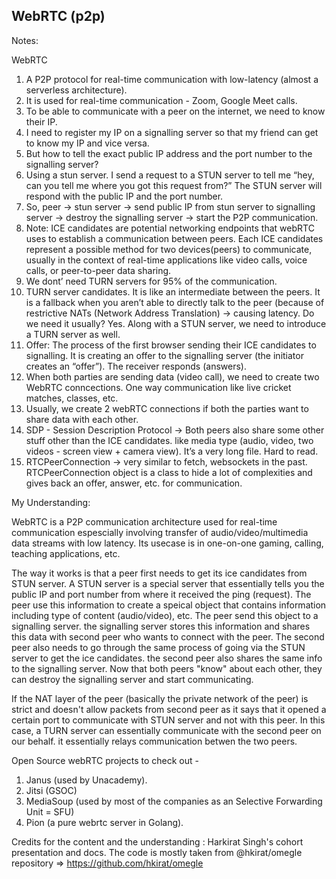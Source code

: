 ## WebRTC (p2p)

Notes: 

WebRTC

1. A P2P protocol for real-time communication with low-latency (almost a serverless architecture). 
2. It is used for real-time communication - Zoom, Google Meet calls.
3. To be able to communicate with a peer on the internet, we need to know their IP. 
4. I need to register my IP on a signalling server so that my friend can get to know my IP and vice versa. 
5. But how to tell the exact public IP address and the port number to the signalling server?
6. Using a stun server. I send a request to a STUN server to tell me “hey, can you tell me where you got this request from?” The STUN server will respond with the public IP and the port number. 
7. So, peer -> stun server -> send public IP from stun server to signalling server -> destroy the signalling server -> start the P2P communication. 
8. Note: ICE candidates are potential networking endpoints that webRTC uses to establish a communication between peers. Each ICE candidates represent a possible method for two devices(peers) to communicate, usually in the context of real-time applications like video calls, voice calls, or peer-to-peer data sharing. 
9. We dont’ need TURN servers for 95% of the communication. 
10. TURN server candidates. It is like an intermediate between the peers. It is a fallback when you aren’t able to directly talk to the peer (because of restrictive NATs (Network Address Translation) -> causing latency. Do we need it usually? Yes. Along with a STUN server, we need to introduce a TURN server as well. 
11. Offer: The process of the first browser sending their ICE candidates to signalling. It is creating an offer to the signalling server (the initiator creates an “offer”). The receiver responds (answers). 
12. When both parties are sending data (video call), we need to create two WebRTC conncections. One way communication like live cricket matches, classes, etc. 
13. Usually, we create 2 webRTC connections if both the parties want to share data with each other. 
14. SDP - Session Description Protocol -> Both peers also share some other stuff other than the ICE candidates. like media type (audio, video, two videos - screen view + camera view). It’s a very long file. Hard to read. 
15. RTCPeerConnection -> very similar to fetch, websockets in the past. RTCPeerConnection object is a class to hide a lot of complexities and gives back an offer, answer, etc. for communication.


My Understanding: 

WebRTC is a P2P communication architecture used for real-time communication espescially involving transfer of audio/video/multimedia data streams with low latency. Its usecase is in one-on-one gaming, calling, teaching applications, etc. 

The way it works is that a peer first needs to get its ice candidates from STUN server. A STUN server is a special server that essentially tells you the public IP and port number from where it received the ping (request). The peer use this information to create a speical object that contains information including type of content (audio/video), etc. The peer send this object to a signalling server. the signalling server stores this information and shares this data with second peer who wants to connect with the peer. The second peer also needs to go through the same process of going via the STUN server to get the ice candidates. the second peer also shares the same info to the signalling server. Now that both peers "know" about each other, they can destroy the signalling server and start communicating.

If the NAT layer of the peer (basically the private network of the peer) is strict and doesn't allow packets from second peer as it says that it opened a certain port to communicate with STUN server and not with this peer. In this case, a TURN server can essentially communicate with the second peer on our behalf. it essentially relays communication betwen the two peers.

Open Source webRTC projects to check out - 

1. Janus (used by Unacademy).
2. Jitsi (GSOC)
3. MediaSoup (used by most of the companies as an Selective Forwarding Unit = SFU)
4. Pion (a pure webrtc server in Golang).




Credits for the content and the understanding : Harkirat Singh's cohort presentation and docs. The code is mostly taken from @hkirat/omegle repository => https://github.com/hkirat/omegle
